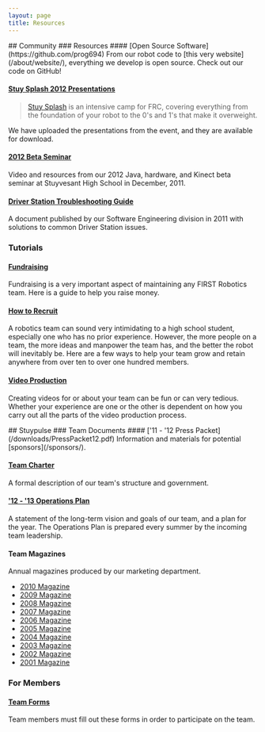 ```yaml
---
layout: page
title: Resources
---
```

<div markdown="1" class="row">
<div class="span8">
## Community
### Resources
#### [Open Source Software](https://github.com/prog694)
From our robot code to [this very website](/about/website/), everything we develop is open source. Check out our code on GitHub!

#### [Stuy Splash 2012 Presentations](/resources/stuysplash2012/)
> [Stuy Splash](/community/projects/stuysplash/) is an intensive camp for FRC, covering everything from the foundation of your robot to the 0's and 1's that make it overweight.

We have uploaded the presentations from the event, and they are available for download.

#### [2012 Beta Seminar](/resources/2012betaseminar/)
Video and resources from our 2012 Java, hardware, and Kinect beta seminar at Stuyvesant High School in December, 2011.

#### [Driver Station Troubleshooting Guide](/downloads/694%20Troubleshooting%20Guide.docx)
A document published by our Software Engineering division in 2011 with solutions to common Driver Station issues.

### Tutorials
#### [Fundraising](/resources/tutorials/fundraising/)
Fundraising is a very important aspect of maintaining any FIRST Robotics team. Here is a guide to help you raise money.

#### [How to Recruit](/resources/tutorials/recruitment/)
A robotics team can sound very intimidating to a high school student, especially one who has no prior experience. However, the more people on a team, the more ideas and manpower the team has, and the better the robot will inevitably be. Here are a few ways to help your team grow and retain anywhere from over ten to over one hundred members.

#### [Video Production](/resources/tutorials/videoproduction/)
Creating videos for or about your team can be fun or can very tedious. Whether your experience are one or the other is dependent on how you carry out all the parts of the video production process.

</div>
<div class="span4">
## Stuypulse
### Team Documents
#### ['11 - '12 Press Packet](/downloads/PressPacket12.pdf)
Information and materials for potential [sponsors](/sponsors/).

#### [Team Charter](/downloads/StuypulseCharter1213.doc)
A formal description of our team's structure and government.

#### ['12 - '13 Operations Plan](/downloads/2012-2013OpsPlan.pdf)
A statement of the long-term vision and goals of our team, and a plan for the year. The Operations Plan is prepared every summer by the incoming team leadership.

#### Team Magazines
Annual magazines produced by our marketing department.

- [2010 Magazine](/downloads/magazines/10mag.pdf)
- [2009 Magazine](/downloads/magazines/09mag.pdf)
- [2008 Magazine](/downloads/magazines/08mag.pdf)
- [2007 Magazine](/downloads/magazines/07mag.pdf)
- [2006 Magazine](/downloads/magazines/06mag.pdf)
- [2005 Magazine](/downloads/magazines/05mag.pdf)
- [2004 Magazine](/downloads/magazines/04mag.pdf)
- [2003 Magazine](/downloads/magazines/03mag.pdf)
- [2002 Magazine](/downloads/magazines/02mag.pdf)
- [2001 Magazine](/downloads/magazines/01mag.pdf)

### For Members
#### [Team Forms](/resources/forms/)
Team members must fill out these forms in order to participate on the team.
</div>
</div>
